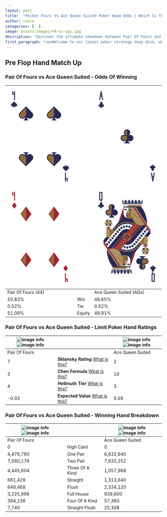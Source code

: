 ```yaml
---
layout: post
title:  "Pocket Fours Vs Ace Queen Suited Poker Hand Odds | Which Is The Better Hand In Poker? A Complete Guide"
author: reece
categories: [  ]
image: assets/images/44-vs-aqs.jpg
description: "Discover the ultimate showdown between Pair Of Fours and Ace Queen Suited in poker! Uncover the odds, strategies, and scenarios where one hand triumphs over the other. Get ready to up your poker game with this thrilling analysis."
first_paragraph: "<p>Welcome to our latest poker strategy deep dive, where we're pitting two distinct hands against each other in a high-stakes showdown: Pair Of Fours vs Ace Queen Suited.</p><p>In the dynamic world of poker, every decision counts, and knowing which hand holds the upper hand is key to your success at the table.</p><p>In this article, we'll dissect these two hands, explore the scenarios where one dominates the other, and equip you with the knowledge to make strategic choices that can tip the odds in your favor.</p><p>Get ready to unravel the intriguing dynamics of these poker hands and elevate your game to new heights.</p>"
---
```




[comment]: # (sp0)

## Pre Flop Hand Match Up

<div class="table hand-ratings" markdown="1"> 



### Pair Of Fours vs Ace Queen Suited - Odds Of Winning


    
| ![image info](assets/images/hand1/4.png) ![image info](assets/images/hand1/4o.png) |  | ![image info](assets/images/hand2/a.png) ![image info](assets/images/hand2/q.png) |
| -------- | -------- | -------- |
| Pair Of Fours (44) |  | Ace Queen Suited (AQs) |
| 50.83% | Win | 48.65% |
| 0.52% | Tie | 0.52% |
| 51.09% | Equity | 48.91% |




[comment]: # (sp1)



### Pair Of Fours vs Ace Queen Suited - Limit Poker Hand Ratings


    
| ![image info](https://www.riverpairs.com/assets/images/hand1/4.png) ![image info](https://www.riverpairs.com/assets/images/hand1/4o.png) |  | ![image info](https://www.riverpairs.com/assets/images/hand2/a.png) ![image info](https://www.riverpairs.com/assets/images/hand2/q.png) |
| -------- | -------- | -------- |
| Pair Of Fours |  | Ace Queen Suited |
| 7 | **Sklansky Rating** [What is this?](/sklansky-rating-explained) | 2 |
| 3 | **Chen Formula** [What is this?](/chen-formula-explained) | 10 |
| 4 | **Hellmuth Tier** [What is this?](/Hellmuth-tier-explained) | 3 |
| -0.03 | **Expected Value** [What is this?](/expected-value-explained) | 0.59 |




[comment]: # (sp2)



### Pair Of Fours vs Ace Queen Suited - Winning Hand Breakdown


    
| ![image info](https://www.riverpairs.com/assets/images/hand1/4.png) ![image info](https://www.riverpairs.com/assets/images/hand1/4o.png) |  | ![image info](https://www.riverpairs.com/assets/images/hand2/a.png) ![image info](https://www.riverpairs.com/assets/images/hand2/q.png) |
| -------- | -------- | -------- |
| Pair Of Fours |  | Ace Queen Suited |
| 0 | High Card | 0 |
| 4,476,780 | One Pair | 6,632,640 |
| 7,060,176 | Two Pair | 7,632,252 |
| 4,445,604 | Three Of A Kind | 1,057,968 |
| 661,428 | Straight | 1,313,640 |
| 648,468 | Flush | 2,334,120 |
| 3,225,996 | Full House | 939,600 |
| 364,236 | Four Of A Kind | 57,360 |
| 7,740 | Straight Flush | 25,308 |




[comment]: # (sp3)



</div>

[comment]: # (sp4)



[comment]: # (sp5)

